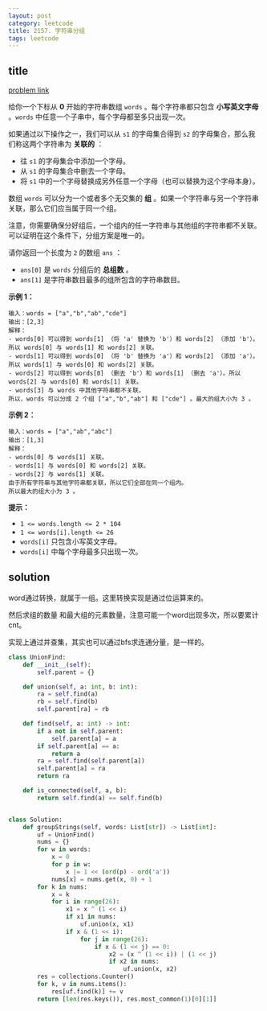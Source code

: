 ```yaml
---
layout: post
category: leetcode
title: 2157. 字符串分组
tags: leetcode
---
```


## title
[problem link](https://leetcode-cn.com/problems/groups-of-strings/)

给你一个下标从 **0** 开始的字符串数组 `words` 。每个字符串都只包含 **小写英文字母** 。`words` 中任意一个子串中，每个字母都至多只出现一次。

如果通过以下操作之一，我们可以从 `s1` 的字母集合得到 `s2` 的字母集合，那么我们称这两个字符串为 **关联的** ：

- 往 `s1` 的字母集合中添加一个字母。
- 从 `s1` 的字母集合中删去一个字母。
- 将 `s1` 中的一个字母替换成另外任意一个字母（也可以替换为这个字母本身）。

数组 `words` 可以分为一个或者多个无交集的 **组** 。如果一个字符串与另一个字符串关联，那么它们应当属于同一个组。

注意，你需要确保分好组后，一个组内的任一字符串与其他组的字符串都不关联。可以证明在这个条件下，分组方案是唯一的。

请你返回一个长度为 `2` 的数组 `ans` ：

- `ans[0]` 是 `words` 分组后的 **总组数** 。
- `ans[1]` 是字符串数目最多的组所包含的字符串数目。

 

**示例 1：**

```
输入：words = ["a","b","ab","cde"]
输出：[2,3]
解释：
- words[0] 可以得到 words[1] （将 'a' 替换为 'b'）和 words[2] （添加 'b'）。所以 words[0] 与 words[1] 和 words[2] 关联。
- words[1] 可以得到 words[0] （将 'b' 替换为 'a'）和 words[2] （添加 'a'）。所以 words[1] 与 words[0] 和 words[2] 关联。
- words[2] 可以得到 words[0] （删去 'b'）和 words[1] （删去 'a'）。所以 words[2] 与 words[0] 和 words[1] 关联。
- words[3] 与 words 中其他字符串都不关联。
所以，words 可以分成 2 个组 ["a","b","ab"] 和 ["cde"] 。最大的组大小为 3 。
```

**示例 2：**

```
输入：words = ["a","ab","abc"]
输出：[1,3]
解释：
- words[0] 与 words[1] 关联。
- words[1] 与 words[0] 和 words[2] 关联。
- words[2] 与 words[1] 关联。
由于所有字符串与其他字符串都关联，所以它们全部在同一个组内。
所以最大的组大小为 3 。
```

 

**提示：**

- `1 <= words.length <= 2 * 104`
- `1 <= words[i].length <= 26`
- `words[i]` 只包含小写英文字母。
- `words[i]` 中每个字母最多只出现一次。

## solution

word通过转换，就属于一组。这里转换实现是通过位运算来的。

然后求组的数量 和最大组的元素数量，注意可能一个word出现多次，所以要累计cnt。 

实现上通过并查集，其实也可以通过bfs求连通分量，是一样的。

```python
class UnionFind:
    def __init__(self):
        self.parent = {}

    def union(self, a: int, b: int):
        ra = self.find(a)
        rb = self.find(b)
        self.parent[ra] = rb

    def find(self, a: int) -> int:
        if a not in self.parent:
            self.parent[a] = a
        if self.parent[a] == a:
            return a
        ra = self.find(self.parent[a])
        self.parent[a] = ra
        return ra

    def is_connected(self, a, b):
        return self.find(a) == self.find(b)


class Solution:
    def groupStrings(self, words: List[str]) -> List[int]:
        uf = UnionFind()
        nums = {}
        for w in words:
            x = 0
            for p in w:
                x |= 1 << (ord(p) - ord('a'))
            nums[x] = nums.get(x, 0) + 1
        for k in nums:
            x = k
            for i in range(26):
                x1 = x ^ (1 << i)
                if x1 in nums:
                    uf.union(x, x1)
                if x & (1 << i):
                    for j in range(26):
                        if x & (1 << j) == 0:
                            x2 = (x ^ (1 << i)) | (1 << j)
                            if x2 in nums:
                                uf.union(x, x2)
        res = collections.Counter()
        for k, v in nums.items():
            res[uf.find(k)] += v
        return [len(res.keys()), res.most_common(1)[0][1]]
```


